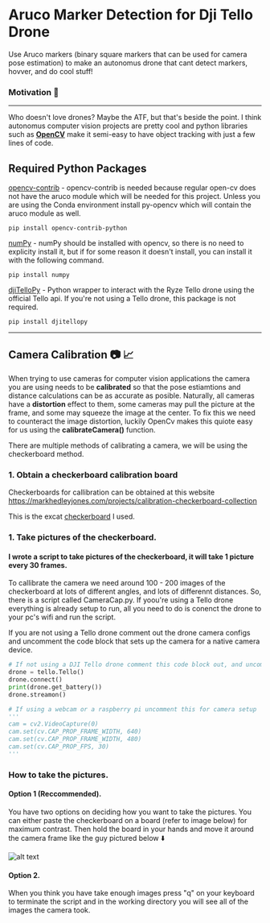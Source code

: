 # Aruco Marker Detection for Dji Tello Drone
Use Aruco markers (binary square markers that can be used for camera pose estimation) to make an autonomus drone that cant detect markers, hovver, and do cool stuff!
 
### Motivation :rocket:
------------------
Who doesn't love drones? Maybe the ATF, but that's beside the point. I  think autonomus computer vision projects are pretty cool and python libraries such as [**OpenCV**](https://docs.opencv.org/4.x/) make it semi-easy to have object tracking with just a few lines of code.

## Required Python Packages

[opencv-contrib](https://pypi.org/project/opencv-contrib-python/) - opencv-contrib is needed because regular open-cv does not have the aruco module which will be needed for this project. Unless you are using the Conda environment install py-opencv which will contain the aruco module as well.

```
pip install opencv-contrib-python
```

[numPy](https://pypi.org/project/numpy/) - numPy should be installed with opencv, so there is no need to explicity install it, but if for some reason it doesn't install, you can install it with the following command.

 ```
 pip install numpy
 ```
 
[djiTelloPy](https://djitellopy.readthedocs.io/en/latest/tello/) - Python wrapper to interact with the Ryze Tello drone using the official Tello api. If you're not using a Tello drone, this package is not required.

 ```
pip install djitellopy
 ```

---------------------
## Camera Calibration 📷 📈

When trying to use cameras for computer vision applications the camera you are using needs to be **calibrated** so that the pose estiamtions and distance calculations can be as accurate as posible. Naturally, all cameras have a **distortion** effect to them, some cameras may pull the picture at the frame, and some may squeeze the image at the center. To fix this we need to counteract the image distortion, luckily OpenCv makes this quiote easy for us using the **calibrateCamera()** function.

There are multiple methods of calibrating a camera, we will be using the checkerboard method.

### 1. Obtain a checkerboard calibration board
Checkerboards for callibration can be obtained at this website https://markhedleyjones.com/projects/calibration-checkerboard-collection

This is the excat [checkerboard](https://raw.githubusercontent.com/MarkHedleyJones/markhedleyjones.github.io/master/media/calibration-checkerboard-collection/Checkerboard-A4-25mm-10x7.pdf) I used.

### 1. Take pictures of the checkerboard.
#### I wrote a script to take pictures of the checkerboard, it will take 1 picture every 30 frames.

To callibrate the camera we need around 100 - 200 images of the checkerboard at lots of different angles, and lots of differennt distances. So, there is a script called CameraCap.py. If yoou're using a Tello drone everything is already setup to run, all you need to do is conenct the drone to your pc's wifi and run the script.

If you are not using a Tello drone comment out the drone camera configs and uncomment the code block that sets up the camera for a native camera device.


```python
# If not using a DJI Tello drone comment this code block out, and uncomment code below
drone = tello.Tello()
drone.connect()
print(drone.get_battery())
drone.streamon()

# If using a webcam or a raspberry pi uncomment this for camera setup
'''
cam = cv2.VideoCapture(0)
cam.set(cv.CAP_PROP_FRAME_WIDTH, 640)
cam.set(cv.CAP_PROP_FRAME_WIDTH, 480)
cam.set(cv.CAP_PROP_FPS, 30)
'''

```

### How to take the pictures.

#### Option 1 (Reccommended).

You have two options on deciding how you want to take the pictures. You can either paste the checkerboard on a board (refer to image below) for maximum contrast. Then hold the board in your hands and move it around the camera frame like the guy pictured below ⬇️

![alt text](https://miro.medium.com/max/1280/1*Ms8XcIR_dNDs0GKGJHSE3g.png)

#### Option 2.


When you think you have take enough images press "q" on your keyboard to terminate the script and in the working directory you will see all of the images the camera took.


